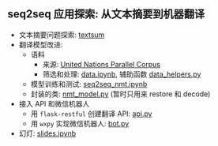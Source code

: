 ## seq2seq 应用探索: 从文本摘要到机器翻译


* 文本摘要问题探索: [textsum](textsum/)
* 翻译模型改进:
  - 语料
    + 来源: [United Nations Parallel Corpus](https://conferences.unite.un.org/UNCorpus)
    + 筛选和处理: [data.ipynb](data.ipynb), 辅助函数 [data_helpers.py](data_helpers.py)
  - 模型训练和测试: [seq2seq_nmt.ipynb](seq2seq_nmt.ipynb)
  - 封装的类: [nmt_model.py](nmt_model.py) (暂时只用来 restore 和 decode)
* 接入 API 和微信机器人
  * 用 `flask-restful` 创建翻译 API: [api.py](api.py)
  * 用 `wxpy` 实现微信机器人: [bot.py](bot.py)
* 幻灯: [slides.ipynb](slides.ipynb)
